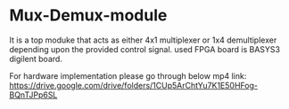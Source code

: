 # Mux-Demux-module
It is a top moduke that acts as either 4x1 multiplexer or 1x4 demultiplexer depending upon the provided control signal.
used FPGA board is BASYS3 digilent board.

For hardware implementation please go through below mp4 link:
https://drive.google.com/drive/folders/1CUp5ArChtYu7K1E50HFog-BQnTJPp6SL
